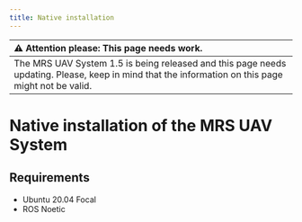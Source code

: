 ```yaml
---
title: Native installation
---
```


| :warning: **Attention please: This page needs work.**                                                                                             |
| :---                                                                                                                                              |
| The MRS UAV System 1.5 is being released and this page needs updating. Please, keep in mind that the information on this page might not be valid. |

# Native installation of the MRS UAV System

## Requirements

* Ubuntu 20.04 Focal
* ROS Noetic
